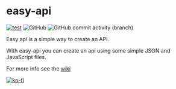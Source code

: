 # easy-api
[![test](https://github.com/lucasammer/easy-api/actions/workflows/test.yml/badge.svg?event=pull_request)](https://github.com/lucasammer/easy-api/actions/workflows/test.yml)
![GitHub](https://img.shields.io/github/license/lucasammer/easy-api)
![GitHub commit activity (branch)](https://img.shields.io/github/commit-activity/t/lucasammer/easy-api)


Easy api is a simple way to create an API.

With easy-api you can create an api using some simple JSON and JavaScript files.

For more info see the [wiki](https://github.com/lucasammer/easy-api/wiki)

[![ko-fi](https://ko-fi.com/img/githubbutton_sm.svg)](https://ko-fi.com/H2H582EX8)
